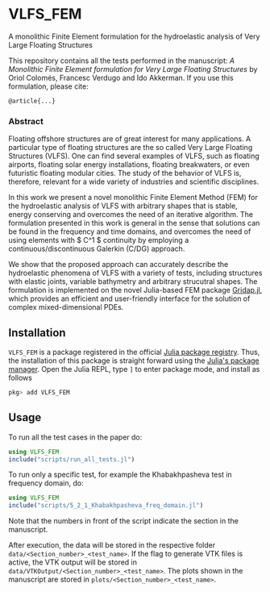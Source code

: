 # VLFS_FEM
A monolithic Finite Element formulation for the hydroelastic analysis of Very Large Floating Structures

This repository contains all the tests performed in the manuscript:
*A Monolithic Finite Element formulation for Very Large Floating Structures* by Oriol Colomés, Francesc Verdugo and Ido Akkerman. If you use this formulation, please cite:
```
@article{...}
```
### Abstract
Floating offshore structures are of great interest for many applications. A particular type of floating structures are the so called Very Large Floating Structures (VLFS). One can find several examples of VLFS, such as floating airports, floating solar energy installations, floating breakwaters, or even futuristic floating modular cities. The study of the behavior of VLFS is, therefore, relevant for a wide variety of industries and scientific disciplines.

In this work we present a novel monolithic Finite Element Method (FEM) for the hydroelastic analysis of VLFS with arbitrary shapes that is stable, energy conserving and overcomes the need of an iterative algorithm. The formulation presented in this work is general in the sense that solutions can be found in the frequency and time domains, and overcomes the need of using elements with $ C^1 $ continuity by employing a continuous/discontinuous Galerkin (C/DG) approach. 

We show that the proposed approach can accurately describe the hydroelastic phenomena of VLFS with a variety of tests, including structures with elastic joints, variable bathymetry and arbitrary strucutral shapes. The formulation is implemented on the novel Julia-based FEM package [Gridap.jl](https://github.com/gridap/Gridap.jl), which provides an efficient and user-friendly interface for the solution of complex mixed-dimensional PDEs.

## Installation
`VLFS_FEM` is a package registered in the official [Julia package registry](https://github.com/JuliaRegistries/General).  Thus, the installation of this package is straight forward using the [Julia's package manager](https://julialang.github.io/Pkg.jl/v1/). Open the Julia REPL, type `]` to enter package mode, and install as follows
```julia
pkg> add VLFS_FEM
```

## Usage
To run all the test cases in the paper do:
```julia
using VLFS_FEM
include("scripts/run_all_tests.jl")
```

To run only a specific test, for example the Khabakhpasheva test in frequency domain, do:
```julia
using VLFS_FEM
include("scripts/5_2_1_Khabakhpasheva_freq_domain.jl")
```
Note that the numbers in front of the script indicate the section in the manuscript.

After execution, the data will be stored in the respective folder `data/<Section_number>_<test_name>`. If the flag to generate VTK files is active, the VTK output will be stored in `data/VTKOutput/<Section_number>_<test_name>`. The plots shown in the manuscript are stored in `plots/<Section_number>_<test_name>`.